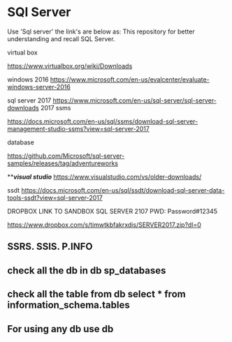 # SQl Server
Use 'Sql server' the link's are below as:
This repository for better understanding and recall SQL Server.

virtual box

https://www.virtualbox.org/wiki/Downloads

windows 2016
https://www.microsoft.com/en-us/evalcenter/evaluate-windows-server-2016

sql server 2017
https://www.microsoft.com/en-us/sql-server/sql-server-downloads
2017 ssms

https://docs.microsoft.com/en-us/sql/ssms/download-sql-server-management-studio-ssms?view=sql-server-2017

database

https://github.com/Microsoft/sql-server-samples/releases/tag/adventureworks

*******visual studio*****
https://www.visualstudio.com/vs/older-downloads/

ssdt
https://docs.microsoft.com/en-us/sql/ssdt/download-sql-server-data-tools-ssdt?view=sql-server-2017

DROPBOX LINK TO SANDBOX SQL SERVER 2107
PWD:   Password#12345

https://www.dropbox.com/s/timwtkbfakrxdis/SERVER2017.zip?dl=0

SSRS.
SSIS.
P.INFO
--------------------
check all the db in db
sp_databases
----------------------------------
check all the table from db
select * from information_schema.tables
--------------------------------------
For using any db
use db
-----------------------

